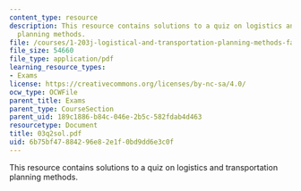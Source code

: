 ```yaml
---
content_type: resource
description: This resource contains solutions to a quiz on logistics and transportation
  planning methods.
file: /courses/1-203j-logistical-and-transportation-planning-methods-fall-2006/6b75bf47884296e82e1f0bd9dd6e3c0f_03q2sol.pdf
file_size: 54660
file_type: application/pdf
learning_resource_types:
- Exams
license: https://creativecommons.org/licenses/by-nc-sa/4.0/
ocw_type: OCWFile
parent_title: Exams
parent_type: CourseSection
parent_uid: 189c1886-b84c-046e-2b5c-582fdab4d463
resourcetype: Document
title: 03q2sol.pdf
uid: 6b75bf47-8842-96e8-2e1f-0bd9dd6e3c0f
---
```

This resource contains solutions to a quiz on logistics and transportation planning methods.